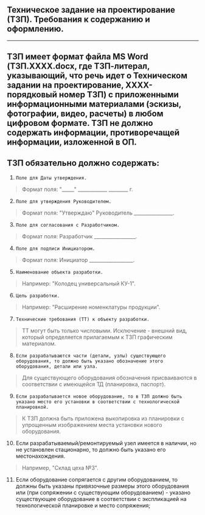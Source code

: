 ## Техническое задание на проектирование (ТЗП). Требования к содержанию и оформлению.
____

## ТЗП имеет формат файла MS Word (ТЗП.XXXX.docx, где ТЗП-литерал, указывающий, что речь идет о Техническом задании на проектирование, XXXX-порядковый номер ТЗП) с приложенными информационными материалами (эскизы, фотографии, видео, расчеты) в любом цифровом формате. ТЗП не должно содержать информации, противоречащей информации, изложенной в ОП.

## ТЗП обязательно должно содержать:

1.     Поле для Даты утверждения. 
>Формат поля: "_____" ____________ ________ г.

2.     Поле для утверждения Руководителем. 
>Формат поля: "Утверждаю" Руководитель ________________.

3.     Поле для согласования с Разработчиком. 
>Формат поля: Разработчик _________________.

4.     Поле для подписи Инициатором.
>Формат поля:  Инициатор __________________.

5.     Наименование объекта разработки.
>Например: "Колодец универсальный КУ-1".

6.     Цель разработки.
>Например: "Расширение номенклатуры продукции".

7.     Технические требования (ТТ) к объекту разработки.
>ТТ могут быть только числовыми. Исключение - внешний вид, который определяется прилагаемым к ТЗП графическим материалом.

8.     Если разрабатываются части (детали, узлы) существующего оборудования, то должно быть указано обозначение этого оборудования, детали или узла.
>Для существующего оборудования обозначения присваиваются в соответствии с имеющейся ТД (планировка, паспорт).

9.     Если разрабатывается новое оборудование, то в ТЗП должно быть указано место его установки в соответствии с технологической планировкой.
>К ТЗП должна быть приложена выкопировка из планировки с упрощенным изображением места установки нового оборудования.

10.    Если разрабатываемый/ремонтируемый узел имеется в наличии, но не установлен стационарно, то должно быть указано его местонахождения.
>Например, "Склад цеха №3".

11.    Если оборудование сопрягается с другим оборудованием, то должны быть указаны привязочные размеры этого оборудования или (при сопряжении с существующим оборудованием) - указано существующее оборудование в соответствии с экспликацией на технологической планировке и место сопряжения;


